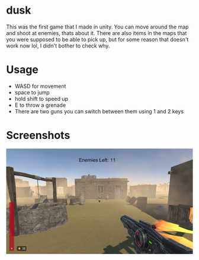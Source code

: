 # dusk
This was the first game that I made in unity. You can move around the map and shoot at enemies, thats about it. There are also items in the maps that you were supposed to be able to pick up, but for some reason that doesn't work now lol, I didn't bother to check why.

# Usage
- WASD for movement
- space to jump
- hold shift to speed up
- E to throw a grenade
- There are two guns you can switch between them using 1 and 2 keys

# Screenshots
<img src="img/game.png" width=550>
